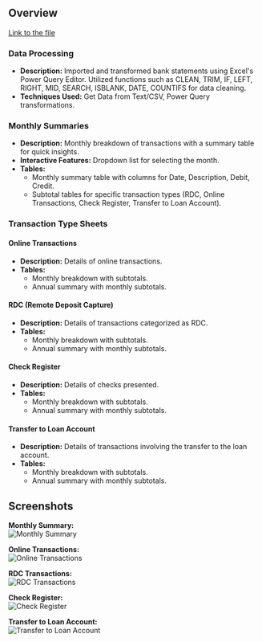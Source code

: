 ## Overview 
[Link to the file](https://github.com/ashergeo/My-Portfolio/raw/main/assets/Microsoft%20Excel/Diwali%20Investment%20LLC%202023.xlsx)

### Data Processing

- **Description:** Imported and transformed bank statements using Excel's Power Query Editor. Utilized functions such as CLEAN, TRIM, IF, LEFT, RIGHT, MID, SEARCH, ISBLANK, DATE, COUNTIFS for data cleaning.
- **Techniques Used:** Get Data from Text/CSV, Power Query transformations.

### Monthly Summaries

- **Description:** Monthly breakdown of transactions with a summary table for quick insights.
- **Interactive Features:** Dropdown list for selecting the month.
- **Tables:** 
  - Monthly summary table with columns for Date, Description, Debit, Credit.
  - Subtotal tables for specific transaction types (RDC, Online Transactions, Check Register, Transfer to Loan Account).

### Transaction Type Sheets

#### Online Transactions

- **Description:** Details of online transactions.
- **Tables:**
  - Monthly breakdown with subtotals.
  - Annual summary with monthly subtotals.

#### RDC (Remote Deposit Capture)

- **Description:** Details of transactions categorized as RDC.
- **Tables:**
  - Monthly breakdown with subtotals.
  - Annual summary with monthly subtotals.

#### Check Register

- **Description:** Details of checks presented.
- **Tables:**
  - Monthly breakdown with subtotals.
  - Annual summary with monthly subtotals.

#### Transfer to Loan Account

- **Description:** Details of transactions involving the transfer to the loan account.
- **Tables:**
  - Monthly breakdown with subtotals.
  - Annual summary with monthly subtotals.

## Screenshots
**Monthly Summary:**  
    ![Monthly Summary](https://github.com/ashergeo/My-Portfolio/blob/main/assets/Microsoft%20Excel/Monthly%20Summary.png)   

**Online Transactions:**   
    ![Online Transactions](https://github.com/ashergeo/My-Portfolio/blob/main/assets/Microsoft%20Excel/Online%20Transactions.png) 

**RDC Transactions:**  
    ![RDC Transactions](https://github.com/ashergeo/My-Portfolio/blob/main/assets/Microsoft%20Excel/RDC.png)  

**Check Register:**  
    ![Check Register](https://github.com/ashergeo/My-Portfolio/blob/main/assets/Microsoft%20Excel/Checks.png)  

**Transfer to Loan Account:**  
    ![Transfer to Loan Account](https://github.com/ashergeo/My-Portfolio/blob/main/assets/Microsoft%20Excel/Transfer%20to%20loan%20account.png)   
